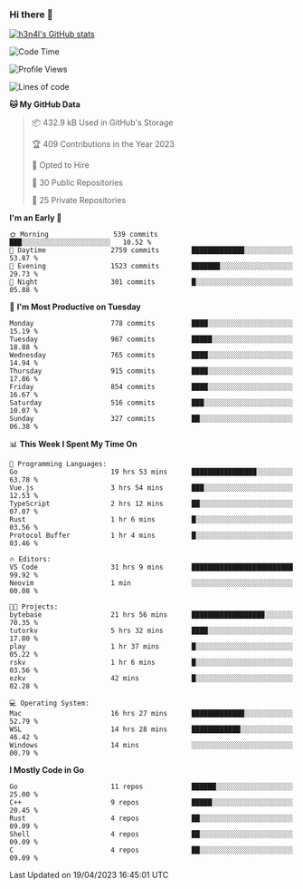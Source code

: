 ### Hi there 👋

[![h3n4l's GitHub stats](https://github-readme-stats.vercel.app/api?username=h3n4l&count_private=true&show_icons=true&theme=radical)](https://github.com/h3n4l/github-readme-stats)

<!--START_SECTION:waka-->
![Code Time](http://img.shields.io/badge/Code%20Time-1%2C152%20hrs%2023%20mins-blue)

![Profile Views](http://img.shields.io/badge/Profile%20Views-2-blue)

![Lines of code](https://img.shields.io/badge/From%20Hello%20World%20I%27ve%20Written-2.8%20million%20lines%20of%20code-blue)

**🐱 My GitHub Data** 

> 📦 432.9 kB Used in GitHub's Storage 
 > 
> 🏆 409 Contributions in the Year 2023
 > 
> 💼 Opted to Hire
 > 
> 📜 30 Public Repositories 
 > 
> 🔑 25 Private Repositories 
 > 
**I'm an Early 🐤** 

```text
🌞 Morning                539 commits         ███░░░░░░░░░░░░░░░░░░░░░░   10.52 % 
🌆 Daytime                2759 commits        █████████████░░░░░░░░░░░░   53.87 % 
🌃 Evening                1523 commits        ███████░░░░░░░░░░░░░░░░░░   29.73 % 
🌙 Night                  301 commits         █░░░░░░░░░░░░░░░░░░░░░░░░   05.88 % 
```
📅 **I'm Most Productive on Tuesday** 

```text
Monday                   778 commits         ████░░░░░░░░░░░░░░░░░░░░░   15.19 % 
Tuesday                  967 commits         █████░░░░░░░░░░░░░░░░░░░░   18.88 % 
Wednesday                765 commits         ████░░░░░░░░░░░░░░░░░░░░░   14.94 % 
Thursday                 915 commits         ████░░░░░░░░░░░░░░░░░░░░░   17.86 % 
Friday                   854 commits         ████░░░░░░░░░░░░░░░░░░░░░   16.67 % 
Saturday                 516 commits         ███░░░░░░░░░░░░░░░░░░░░░░   10.07 % 
Sunday                   327 commits         ██░░░░░░░░░░░░░░░░░░░░░░░   06.38 % 
```


📊 **This Week I Spent My Time On** 

```text
💬 Programming Languages: 
Go                       19 hrs 53 mins      ████████████████░░░░░░░░░   63.78 % 
Vue.js                   3 hrs 54 mins       ███░░░░░░░░░░░░░░░░░░░░░░   12.53 % 
TypeScript               2 hrs 12 mins       ██░░░░░░░░░░░░░░░░░░░░░░░   07.07 % 
Rust                     1 hr 6 mins         █░░░░░░░░░░░░░░░░░░░░░░░░   03.56 % 
Protocol Buffer          1 hr 4 mins         █░░░░░░░░░░░░░░░░░░░░░░░░   03.46 % 

🔥 Editors: 
VS Code                  31 hrs 9 mins       █████████████████████████   99.92 % 
Neovim                   1 min               ░░░░░░░░░░░░░░░░░░░░░░░░░   00.08 % 

🐱‍💻 Projects: 
bytebase                 21 hrs 56 mins      ██████████████████░░░░░░░   70.35 % 
tutorkv                  5 hrs 32 mins       ████░░░░░░░░░░░░░░░░░░░░░   17.80 % 
play                     1 hr 37 mins        █░░░░░░░░░░░░░░░░░░░░░░░░   05.22 % 
rskv                     1 hr 6 mins         █░░░░░░░░░░░░░░░░░░░░░░░░   03.56 % 
ezkv                     42 mins             █░░░░░░░░░░░░░░░░░░░░░░░░   02.28 % 

💻 Operating System: 
Mac                      16 hrs 27 mins      █████████████░░░░░░░░░░░░   52.79 % 
WSL                      14 hrs 28 mins      ████████████░░░░░░░░░░░░░   46.42 % 
Windows                  14 mins             ░░░░░░░░░░░░░░░░░░░░░░░░░   00.79 % 
```

**I Mostly Code in Go** 

```text
Go                       11 repos            ██████░░░░░░░░░░░░░░░░░░░   25.00 % 
C++                      9 repos             █████░░░░░░░░░░░░░░░░░░░░   20.45 % 
Rust                     4 repos             ██░░░░░░░░░░░░░░░░░░░░░░░   09.09 % 
Shell                    4 repos             ██░░░░░░░░░░░░░░░░░░░░░░░   09.09 % 
C                        4 repos             ██░░░░░░░░░░░░░░░░░░░░░░░   09.09 % 
```




 Last Updated on 19/04/2023 16:45:01 UTC
<!--END_SECTION:waka-->

